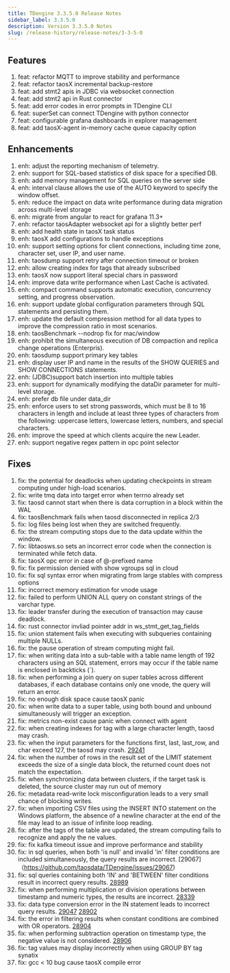```yaml
---
title: TDengine 3.3.5.0 Release Notes
sidebar_label: 3.3.5.0
description: Version 3.3.5.0 Notes
slug: /release-history/release-notes/3-3-5-0
---
```


## Features

  1. feat: refactor MQTT to improve stability and performance
  2. feat: refactor taosX incremental backup-restore
  3. feat: add stmt2 apis in JDBC via websocket connection
  4. feat: add stmt2 api in Rust connector
  5. feat: add error codes in error prompts in TDengine CLI
  6. feat: superSet can connect TDengine with python connector
  7. feat: configurable grafana dashboards in explorer management
  8. feat: add taosX-agent in-memory cache queue capacity option

## Enhancements

  1. enh: adjust the reporting mechanism of telemetry.
  2. enh: support for SQL-based statistics of disk space for a specified DB.
  3. enh: add memory management for SQL queries on the server side
  4. enh: interval clause allows the use of the AUTO keyword to specify the window offset.
  5. enh: reduce the impact on data write performance during data migration across multi-level storage
  6. enh: migrate from angular to react for grafana 11.3+
  7. enh: refactor taosAdapter websocket api for a slightly better perf
  8. enh: add health state in taosX task status
  9. enh: taosX add configurations to handle exceptions
 10. enh: support setting options for client connections, including time zone, character set, user IP, and user name.
 11. enh: taosdump support retry after connection timeout or broken
 12. enh: allow creating index for tags that already subscribed
 13. enh: taosX now support literal special chars in password
 14. enh: improve data write performance when Last Cache is activated.
 15. enh: compact command supports automatic execution, concurrency setting, and progress observation.
 16. enh: support update global configuration parameters through SQL statements and persisting them.
 17. enh: update the default compression method for all data types to improve the compression ratio in most scenarios.
 18. enh: taosBenchmark --nodrop fix for mac/window
 19. enh: prohibit the simultaneous execution of DB compaction and replica change operations (Enterpris).
 20. enh: taosdump support primary key tables
 21. enh: display user IP and name in the results of the SHOW QUERIES and SHOW CONNECTIONS statements.
 22. enh: (JDBC)support batch insertion into multiple tables
 23. enh: support for dynamically modifying the dataDir parameter for multi-level storage.
 24. enh: prefer db file under data_dir
 25. enh: enforce users to set strong passwords, which must be 8 to 16 characters in length and include at least three types of characters from the following: uppercase letters, lowercase letters, numbers, and special characters.
 26. enh: improve the speed at which clients acquire the new Leader.
 27. enh: support negative regex pattern in opc point selector

## Fixes

  1. fix: the potential for deadlocks when updating checkpoints in stream computing under high-load scenarios.
  2. fix: write tmq data into target error when terrno already set
  3. fix: taosd cannot start when there is data corruption in a block within the WAL
  4. fix: taosBenchmark fails when taosd disconnected in replica 2/3
  5. fix: log files being lost when they are switched frequently.
  6. fix: the stream computing stops due to the data update within the window.
  7. fix: libtaosws.so sets an incorrect error code when the connection is terminated while fetch data.
  8. fix: taosX opc error in case of @-prefixed name
  9. fix: fix permission denied with show vgroups sql in cloud
 10. fix: fix sql syntax error when migrating from large stables with compress options
 11. fix: incorrect memory estimation for vnode usage
 12. fix: failed to perform UNION ALL query on constant strings of the varchar type.
 13. fix: leader transfer during the execution of transaction may cause deadlock.
 14. fix: rust connector invliad pointer addr in ws_stmt_get_tag_fields
 15. fix: union statement fails when executing with subqueries containing multiple NULLs.
 16. fix: the pause operation of stream computing might fail.
 17. fix: when writing data into a sub-table with a table name length of 192 characters using an SQL statement, errors may occur if the table name is enclosed in backticks (`).
 18. fix: when performing a join query on super tables across different databases, if each database contains only one vnode, the query will return an error.
 19. fix: no enough disk space cause taosX panic
 20. fix: when write data to a super table, using both bound and unbound simultaneously will trigger an exception.
 21. fix: metrics non-exist cause panic when connect with agent
 22. fix: when creating indexes for tag with a large character length, taosd may crash.
 23. fix: when the input parameters for the functions first, last, last_row, and char exceed 127, the taosd may crash. [29241](https://github.com/taosdata/TDengine/issues/29241)
 24. fix: when the number of rows in the result set of the LIMIT statement exceeds the size of a single data block, the returned count does not match the expectation.
 25. fix: when synchronizing data between clusters, if the target task is deleted, the source cluster may run out of memory
 26. fix: metadata read-write lock misconfiguration leads to a very small chance of blocking writes.
 27. fix: when importing CSV files using the INSERT INTO statement on the Windows platform, the absence of a newline character at the end of the file may lead to an issue of infinite loop reading.
 28. fix: after the tags of the table are updated, the stream computing fails to recognize and apply the ne values.
 29. fix: fix kafka timeout issue and improve performance and stability
 30. fix: in sql queries, when both 'is null' and invalid 'in' filter conditions are included simultaneously, the query results are incorrect. [29067]（https://github.com/taosdata/TDengine/issues/29067)
 31. fix: sql queries containing both 'IN' and 'BETWEEN' filter conditions result in incorrect query results. [28989](https://github.com/taosdata/TDengine/issues/28989)
 32. fix: when performing multiplication or division operations between timestamp and numeric types, the results are incorrect. [28339](https://github.com/taosdata/TDengine/issues/28339)
 33. fix: data type conversion error in the IN statement leads to incorrect query results. [29047](https://github.com/taosdata/TDengine/issues/29047) [28902](https://github.com/taosdata/TDengine/issues/28902)
 34. fix: the error in filtering results when constant conditions are combined with OR operators. [28904](https://github.com/taosdata/TDengine/issues/28904)
 35. fix: when performing subtraction operation on timestamp type, the negative value is not considered. [28906](https://github.com/taosdata/TDengine/issues/28906)
 36. fix: tag values may display incorrectly when using GROUP BY tag synatix
 37. fix: gcc < 10 bug cause taosX compile error
